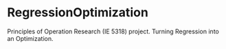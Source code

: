 # RegressionOptimization
Principles of Operation Research (IE 5318) project. Turning Regression into an Optimization.
